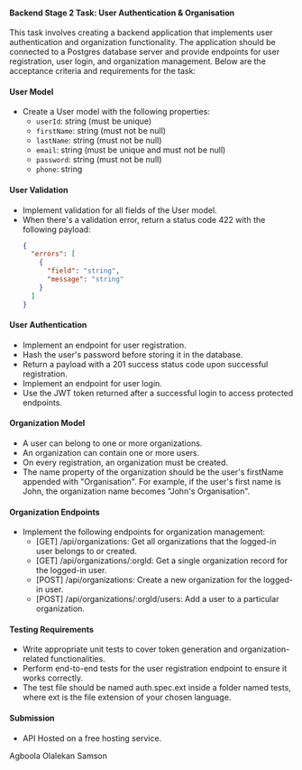 #### Backend Stage 2 Task: User Authentication & Organisation

This task involves creating a backend application that implements user authentication and organization functionality. The application should be connected to a Postgres database server and provide endpoints for user registration, user login, and organization management. Below are the acceptance criteria and requirements for the task:

#### User Model
- Create a User model with the following properties:
  - `userId`: string (must be unique)
  - `firstName`: string (must not be null)
  - `lastName`: string (must not be null)
  - `email`: string (must be unique and must not be null)
  - `password`: string (must not be null)
  - `phone`: string

#### User Validation
- Implement validation for all fields of the User model.
- When there's a validation error, return a status code 422 with the following payload:
  ```json
  {
    "errors": [
      {
        "field": "string",
        "message": "string"
      }
    ]
  }
  ```

#### User Authentication
- Implement an endpoint for user registration.
- Hash the user's password before storing it in the database.
- Return a payload with a 201 success status code upon successful registration.
- Implement an endpoint for user login.
- Use the JWT token returned after a successful login to access protected endpoints.

#### Organization Model
- A user can belong to one or more organizations.
- An organization can contain one or more users.
- On every registration, an organization must be created.
- The name property of the organization should be the user's firstName appended with "Organisation". For example, if the user's first name is John, the organization name becomes "John's Organisation".

#### Organization Endpoints
- Implement the following endpoints for organization management:
  - [GET] /api/organizations: Get all organizations that the logged-in user belongs to or created.
  - [GET] /api/organizations/:orgId: Get a single organization record for the logged-in user.
  - [POST] /api/organizations: Create a new organization for the logged-in user.
  - [POST] /api/organizations/:orgId/users: Add a user to a particular organization.

#### Testing Requirements
- Write appropriate unit tests to cover token generation and organization-related functionalities.
- Perform end-to-end tests for the user registration endpoint to ensure it works correctly.
- The test file should be named auth.spec.ext inside a folder named tests, where ext is the file extension of your chosen language.

#### Submission
- API Hosted on a free hosting service.



Agboola Olalekan Samson
